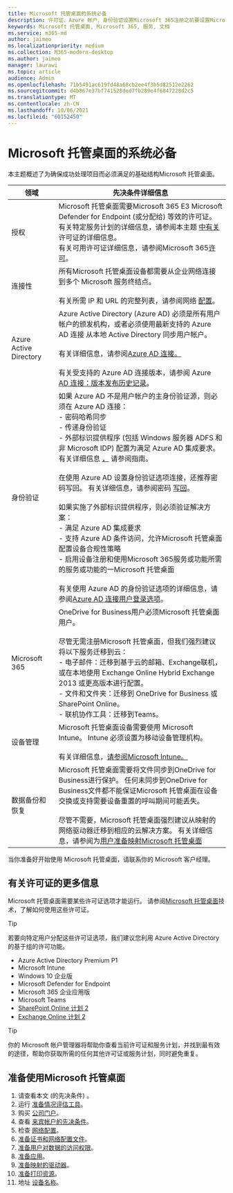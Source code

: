 ```yaml
---
title: Microsoft 托管桌面的系统必备
description: 许可证、Azure 帐户、身份验证设置Microsoft 365注册之前要设置Microsoft 托管桌面
keywords: Microsoft 托管桌面, Microsoft 365, 服务, 文档
ms.service: m365-md
author: jaimeo
ms.localizationpriority: medium
ms.collection: M365-modern-desktop
ms.author: jaimeo
manager: laurawi
ms.topic: article
audience: Admin
ms.openlocfilehash: 71b5491ac619fd48a68cb2ee4f3b5d82512e2262
ms.sourcegitcommit: d4b867e37bf741528ded7fb289e4f6847228d2c5
ms.translationtype: MT
ms.contentlocale: zh-CN
ms.lasthandoff: 10/06/2021
ms.locfileid: "60152450"
---
```

# <a name="prerequisites-for-microsoft-managed-desktop"></a>Microsoft 托管桌面的系统必备

<!--This topic is the target for a "Learn more" link in the Admin Portal (aka.ms/prereq-azure); do not delete.-->
<!--from Prerequisites -->

本主题概述了为确保成功处理项目而必须满足的基础结构Microsoft 托管桌面。


领域 | 先决条件详细信息
--- | ---
授权 |Microsoft 托管桌面需要Microsoft 365 E3 Microsoft Defender for Endpoint (或分配给) 等效的许可证。<br>有关特定服务计划的详细信息，请参阅本主题 [中有关](#more-about-licenses) 许可证的详细信息。<br>有关可用许可证详细信息，请参阅Microsoft 365[许可](https://www.microsoft.com/microsoft-365/compare-microsoft-365-enterprise-plans)。
连接性 | 所有Microsoft 托管桌面设备都需要从企业网络连接到多个 Microsoft 服务终结点。<br><br>有关所需 IP 和 URL 的完整列表，请参阅网络 [配置](../get-ready/network.md)。 
Azure Active Directory | Azure Active Directory (Azure AD) 必须是所有用户帐户的颁发机构，或者必须使用最新支持的 Azure AD 连接 从本地 Active Directory 同步用户帐户。<br><br>有关详细信息，请参阅[Azure AD 连接。](/azure/active-directory/hybrid/whatis-azure-ad-connect)<br><br>有关受支持的 Azure AD 连接版本，请参阅 Azure [AD 连接：版本发布历史记录](/azure/active-directory/hybrid/reference-connect-version-history)。
身份验证 | 如果 Azure AD 不是用户帐户的主身份验证源，则必须在 Azure AD 连接：<br>- 密码哈希同步<br>- 传递身份验证<br>- 外部标识提供程序 (包括 Windows 服务器 ADFS 和非 Microsoft IDP) 配置为满足 Azure AD 集成要求。 有关详细信息 [，](https://www.microsoft.com/download/details.aspx?id=56843) 请参阅指南。 <br><br>在使用 Azure AD 设置身份验证选项连接，还推荐密码写回。 有关详细信息，请参阅密码 [写回](/azure/active-directory/authentication/howto-sspr-writeback)。 <br><br>如果实施了外部标识提供程序，则必须验证解决方案：<br>- 满足 Azure AD 集成要求<br>- 支持 Azure AD 条件访问，允许Microsoft 托管桌面配置设备合规性策略<br>- 启用设备注册和使用Microsoft 365服务或功能所需的服务或功能的一Microsoft 托管桌面 <br><br>有关使用 Azure AD 的身份验证选项的详细信息，请参阅[Azure AD 连接用户登录选项](/azure/active-directory/connect/active-directory-aadconnect-user-signin)。
Microsoft 365 | OneDrive for Business用户必须Microsoft 托管桌面用户。<br><br>尽管无需注册Microsoft 托管桌面，但我们强烈建议将以下服务迁移到云：<br>- 电子邮件：迁移到基于云的邮箱、Exchange联机，或在本地使用 Exchange Online Hybrid Exchange 2013 或更高版本进行配置。<br>- 文件和文件夹：迁移到 OneDrive for Business 或 SharePoint Online。<br>- 联机协作工具：迁移到Teams。
设备管理 | Microsoft 托管桌面设备需要使用 Microsoft Intune。 Intune 必须设置为移动设备管理机构。<br><br>有关详细信息，[请参阅Microsoft Intune。](https://www.microsoft.com/cloud-platform/microsoft-intune)
数据备份和恢复 | Microsoft 托管桌面需要将文件同步到OneDrive for Business进行保护。 任何未同步到OneDrive for Business文件都不能保证Microsoft 托管桌面在设备交换或支持需要设备重置的呼叫期间可能丢失。<br><br>尽管不需要，Microsoft 托管桌面强烈建议从映射的网络驱动器迁移到相应的云解决方案。 有关详细信息，请参阅为[用户准备映射Microsoft 托管桌面](mapped-drives.md)

当你准备好开始使用 Microsoft 托管桌面，请联系你的 Microsoft 客户经理。 

## <a name="more-about-licenses"></a>有关许可证的更多信息

Microsoft 托管桌面需要某些许可证选项才能运行。 请参阅[Microsoft 托管桌面](../intro/technologies.md)技术，了解如何使用这些许可证。

> [!TIP]
> 若要向特定用户分配这些许可证选项，我们建议您利用 Azure Active Directory 的基于组[](/azure/active-directory/fundamentals/active-directory-licensing-whatis-azure-portal)的许可功能。

- Azure Active Directory Premium P1
- Microsoft Intune
- Windows 10 企业版  
- Microsoft Defender for Endpoint
- Microsoft 365 企业应用版
- Microsoft Teams
- [SharePoint Online 计划 2](https://www.microsoft.com/microsoft-365/sharepoint/compare-sharepoint-plans)
- [Exchange Online 计划 2](https://www.microsoft.com/microsoft-365/exchange/compare-microsoft-exchange-online-plans)

> [!TIP]
> 你的 Microsoft 帐户管理器将帮助你查看当前许可证和服务计划，并找到最有效的途径，帮助你获取所需的任何其他许可证或服务计划，同时避免重复。

## <a name="steps-to-get-ready-for-microsoft-managed-desktop"></a>准备使用Microsoft 托管桌面

1. 请查看本文 (的先决条件) 。
2. 运行 [准备情况评估工具](readiness-assessment-tool.md)。
1. 购买 [公司门户](../get-started/company-portal.md)。
1. 查看 [来宾帐户的先决条件](guest-accounts.md)。
1. 检查 [网络配置](network.md)。
1. [准备证书和网络配置文件](certs-wifi-lan.md)。
1. [准备用户对数据的访问权限](authentication.md)。
1. [准备应用](apps.md)。
1. [准备映射的驱动器](mapped-drives.md)。
1. [准备打印资源](printing.md)。
1. 地址 [设备名称](address-device-names.md)。